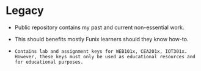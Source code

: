 # Legacy
- Public repository contains my past and current non-essential work.

- This should benefits mostly Funix learners should they know how-to.
- `Contains lab and assignment keys for WEB101x, CEA201x, IOT301x. However, these keys must only be used as educational resources and for educational purposes.`
